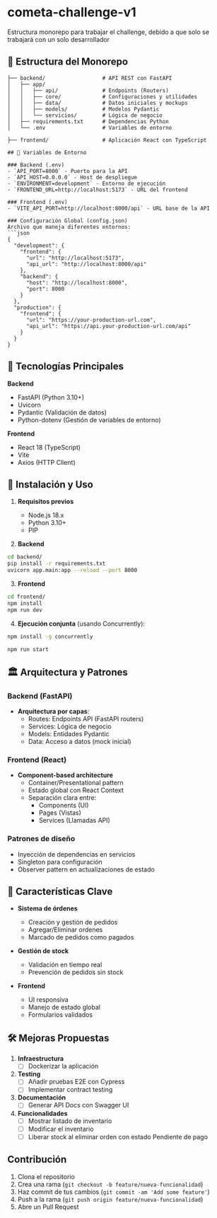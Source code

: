 # cometa-challenge-v1

Estructura monorepo para trabajar el challenge, debido a que solo se trabajará con un solo desarrollador

## 📂 Estructura del Monorepo

```
├── backend/                  # API REST con FastAPI
│   ├── app/                  
│   │   ├── api/              # Endpoints (Routers)
│   │   ├── core/             # Configuraciones y utilidades
│   │   ├── data/             # Datos iniciales y mockups
│   │   ├── models/           # Modelos Pydantic
│   │   └── servicios/        # Lógica de negocio
│   ├── requirements.txt      # Dependencias Python
│   └── .env                  # Variables de entorno

├── frontend/                 # Aplicación React con TypeScript

## 🔧 Variables de Entorno

### Backend (.env)
- `API_PORT=8000` - Puerto para la API
- `API_HOST=0.0.0.0` - Host de despliegue
- `ENVIRONMENT=development` - Entorno de ejecución
- `FRONTEND_URL=http://localhost:5173` - URL del frontend

### Frontend (.env)
- `VITE_API_PORT=http://localhost:8000/api` - URL base de la API

### Configuración Global (config.json)
Archivo que maneja diferentes entornos:
```json
{
  "development": {
    "frontend": {
      "url": "http://localhost:5173",
      "api_url": "http://localhost:8000/api"
    },
    "backend": {
      "host": "http://localhost:8000",
      "port": 8000
    }
  },
  "production": {
    "frontend": {
      "url": "https://your-production-url.com",
      "api_url": "https://api.your-production-url.com/api"
    }
  }
}
```

## 🚀 Tecnologías Principales

**Backend**
- FastAPI (Python 3.10+)
- Uvicorn
- Pydantic (Validación de datos)
- Python-dotenv (Gestión de variables de entorno)

**Frontend**
- React 18 (TypeScript)
- Vite
- Axios (HTTP Client)

## 🔧 Instalación y Uso

1. **Requisitos previos**
   - Node.js 18.x
   - Python 3.10+
   - PIP

2. **Backend**
```bash
cd backend/
pip install -r requirements.txt
uvicorn app.main:app --reload --port 8000
```

3. **Frontend**
```bash
cd frontend/
npm install
npm run dev
```

4. **Ejecución conjunta** (usando Concurrently):
```bash
npm install -g concurrently

npm run start
```
## 🏛️ Arquitectura y Patrones

### Backend (FastAPI)
- **Arquitectura por capas**:
  - Routes: Endpoints API (FastAPI routers)
  - Services: Lógica de negocio
  - Models: Entidades Pydantic
  - Data: Acceso a datos (mock inicial)

### Frontend (React)
- **Component-based architecture**
  - Container/Presentational pattern
  - Estado global con React Context
  - Separación clara entre:
    - Components (UI)
    - Pages (Vistas)
    - Services (Llamadas API)

### Patrones de diseño
- Inyección de dependencias en servicios
- Singleton para configuración
- Observer pattern en actualizaciones de estado

## 🌟 Características Clave

- **Sistema de órdenes**
  - Creación y gestión de pedidos
  - Agregar/Eliminar ordenes
  - Marcado de pedidos como pagados

- **Gestión de stock**
  - Validación en tiempo real
  - Prevención de pedidos sin stock

- **Frontend**
  - UI responsiva
  - Manejo de estado global
  - Formularios validados

## 🛠 Mejoras Propuestas

1. **Infraestructura**
   - [ ] Dockerizar la aplicación

2. **Testing**
   - [ ] Añadir pruebas E2E con Cypress
   - [ ] Implementar contract testing

3. **Documentación**
   - [ ] Generar API Docs con Swagger UI

4. **Funcionalidades**
   - [ ] Mostrar listado de inventario
   - [ ] Modificar el inventario
   - [ ] Liberar stock al eliminar orden con estado Pendiente de pago

## Contribución

1. Clona el repositorio
2. Crea una rama (`git checkout -b feature/nueva-funcionalidad`)
3. Haz commit de tus cambios (`git commit -am 'Add some feature'`)
4. Push a la rama (`git push origin feature/nueva-funcionalidad`)
5. Abre un Pull Request